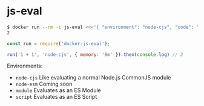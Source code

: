# js-eval
```sh
$ docker run --rm -i js-eval <<<'{ "environment": "node-cjs", "code": "1 + 1" }'
2
```

```js
const run = require('docker-js-eval');

run('1 + 1', 'node-cjs', { memory: '8m' }).then(console.log) // 2
```

Environments:
- `node-cjs`
  Like evaluating a normal Node.js CommonJS module
- `node-esm`
  Coming soon
- `module`
  Evaluates as an ES Module
- `script`
  Evaluates as an ES Script
